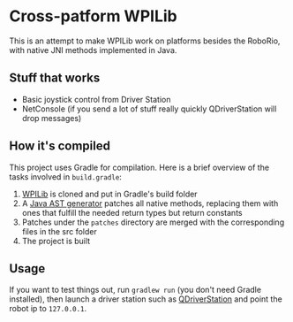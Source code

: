 # Cross-patform WPILib

This is an attempt to make WPILib work on platforms besides the RoboRio, with native JNI methods implemented in Java.

## Stuff that works

* Basic joystick control from Driver Station
* NetConsole (if you send a lot of stuff really quickly QDriverStation will drop messages)

## How it's compiled

This project uses Gradle for compilation. Here is a brief overview of the tasks involved in `build.gradle`:

1. [WPILib](github.com/wpilibsuite/allwpilib) is cloned  and put in Gradle's build folder
2. A [Java AST generator](https://github.com/javaparser/javaparser) patches all  native methods, replacing them with ones that fulfill the  needed return types but return constants
3. Patches under the `patches` directory are merged with the corresponding files in the src folder
4. The project is built

## Usage

If you want to test things out, run `gradlew run` (you don't need Gradle installed), then launch a driver station such as [QDriverStation](https://github.com/FRC-Utilities/QDriverStation) and point the robot ip to `127.0.0.1`.
